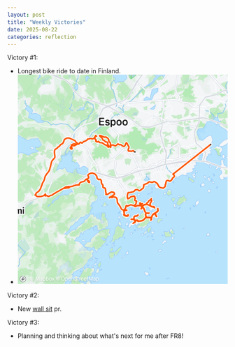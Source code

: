 ```yaml
---
layout: post
title: "Weekly Victories"
date: 2025-08-22
categories: reflection
---
```


Victory #1:

- Longest bike ride to date in Finland.
- ![](/imgs/2025-08-22-weekly-victories/bike.png)

Victory #2:

- New [wall sit](https://youtu.be/oGKKCkH54Xw) pr.

Victory #3:

- Planning and thinking about what's next for me after FR8!

